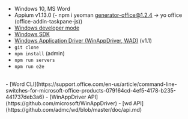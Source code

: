- Windows 10, MS Word
- Appium v1.13.0
(- npm i yeoman generator-office@1.2.4 -> yo office (office-addin-taskpane-js))
- [Windows developer mode](https://docs.microsoft.com/en-us/windows/uwp/get-started/enable-your-device-for-development)
- [Windows SDK](https://developer.microsoft.com/en-us/windows/downloads/windows-10-sdk)
- [Windows Application Driver (WinAppDriver, WAD)](https://github.com/microsoft/WinAppDriver/releases) (v1.1)
- ```git clone```
- ```npm install``` (admin)
- ```npm run servers```
- ```npm run e2e```
<br/>
- [Word CLI](https://support.office.com/en-us/article/command-line-switches-for-microsoft-office-products-079164cd-4ef5-4178-b235-441737deb3a6)
- [WinAppDriver API](https://github.com/microsoft/WinAppDriver)
- [wd API](https://github.com/admc/wd/blob/master/doc/api.md)
